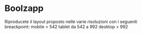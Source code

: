 Boolzapp
===

Riproducete il layout proposto nelle varie risoluzioni con i seguenti breackpoint:
mobile < 542
tablet da 542 a 992
desktop > 992